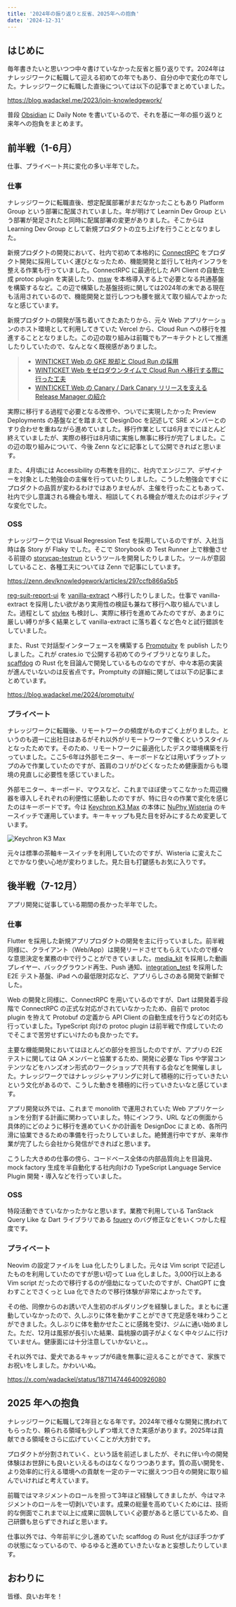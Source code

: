 ```yaml
---
title: '2024年の振り返りと反省、2025年への抱負'
date: '2024-12-31'
---
```


## はじめに

毎年書きたいと思いつつ中々書けていなかった反省と振り返りです。2024年はナレッジワークに転職して迎える初めての年でもあり、自分の中で変化の年でした。ナレッジワークに転職した直後については以下の記事でまとめていました。

https://blog.wadackel.me/2023/join-knowledgework/

普段 [Obsidian](https://obsidian.md) に Daily Note を書いているので、それを基に一年の振り返りと来年への抱負をまとめます。

## 前半戦（1-6月）

仕事、プライベート共に変化の多い半年でした。

### 仕事

ナレッジワークに転職直後、想定配属部署がまだなかったこともあり Platform Group という部署に配属されていました。年が明けて Learnin Dev Group という部署が発足されたと同時に配属部署の変更がありました。そこからは Learning Dev Group として新規プロダクトの立ち上げを行うこととなりました。

新規プロダクトの開発において、社内で初めて本格的に [ConnectRPC](https://connectrpc.com/) をプロダクト開発に採用していく運びとなったため、機能開発と並行して社内インフラを整える作業も行っていました。ConnectRPC に最適化した API Client の自動生成 protoc plugin を実装したり、[msw](https://github.com/mswjs/msw) を本格導入する上で必要となる共通基盤を構築するなど。この辺で構築した基盤技術に関しては2024年の末である現在も活用されているので、機能開発と並行しつつも腰を据えて取り組んでよかったなと感じています。

新規プロダクトの開発が落ち着いてきたあたりから、元々 Web アプリケーションのホスト環境として利用してきていた Vercel から、Cloud Run への移行を推進することとなりました。この辺の取り組みは前職でもアーキテクトとして推進したりしていたので、なんとなく既視感がありました。

> - [WINTICKET Web の GKE 脱却と Cloud Run の採用](https://developers.cyberagent.co.jp/blog/archives/41382/)
> - [WINTICKET Web をゼロダウンタイムで Cloud Run へ移行する際に行った工夫](https://developers.cyberagent.co.jp/blog/archives/41532/)
> - [WINTICKET Web の Canary / Dark Canary リリースを支える Release Manager の紹介](https://developers.cyberagent.co.jp/blog/archives/41416/)

実際に移行する過程で必要となる改修や、ついでに実現したかった Preview Deployments の基盤などを踏まえて DesignDoc を記述して SRE メンバーとのすり合わせを重ねながら進めていました。移行作業としては6月までにほとんど終えていましたが、実際の移行は8月頃に実施し無事に移行が完了しました。この辺の取り組みについて、今後 Zenn などに記事として公開できればと思います。

また、4月頃には Accessibility の布教を目的に、社内でエンジニア、デザイナーを対象とした勉強会の主催を行っていたりしました。こうした勉強会ですぐにプロダクトの品質が変わるわけではありませんが、主催を行ったこともあって、社内で少し意識される機会も増え、相談してくれる機会が増えたのはポジティブな変化でした。

### OSS

ナレッジワークでは Visual Regression Test を採用しているのですが、入社当時は各 Story が Flaky でした。そこで Storybook の Test Runner 上で稼働させる前提の [storycap-testrun](https://github.com/reg-viz/storycap-tetstrun) というツールを開発したりしました。ツールが意図していること、各種工夫については Zenn で記事にしています。

https://zenn.dev/knowledgework/articles/297ccfb866a5b5

[reg-suit-report-ui](https://github.com/reg-viz/reg-cli-report-ui) を [vanilla-extract](https://vanilla-extract.style/) へ移行したりしました。仕事で vanilla-extract を採用したい欲があり実用性の検証も兼ねて移行へ取り組んでいました。過程として [stylex](https://github.com/facebook/stylex) も検討し、実際に移行を進めてみたのですが、あまりに厳しい縛りが多く結果として vanilla-extract に落ち着くなど色々と試行錯誤をしていました。

また、Rust で対話型インターフェースを構築する [Promptuity](https://github.com/wadackel/promptuity) を publish したりしました。これが crates.io で公開する初めてのライブラリとなりました。[scaffdog](https://github.com/scaffdog/scaffdog) の Rust 化を目論んで開発しているものなのですが、中々本筋の実装が進んでいないのは反省点です。Promptuity の詳細に関しては以下の記事にまとめています。

https://blog.wadackel.me/2024/promptuity/

### プライベート

ナレッジワークに転職後、リモートワークの頻度がものすごく上がりました。というのも週一に出社日はあるがそれ以外がリモートワークで働くというスタイルとなったためです。そのため、リモートワークに最適化したデスク環境構築を行っていました。ここ5-6年は外部モニター、キーボードなどは用いずラップトップのみで作業していたのですが、首肩のコリがひどくなったため健康面からも環境の見直しに必要性を感じていました。

外部モニター、キーボード、マウスなど、これまでほぼ使ってこなかった周辺機器を導入しそれぞれの利便性に感動したのですが、特に日々の作業で変化を感じたのはキーボードです。今は [Keychron K3 Max](https://keychron.co.jp/products/keychron-k3-max-qmk-via-wireless-custom-mechanical-keyboard-us-ansi-layout) の本体に [NuPhy Wisteria](https://nuphy.co.jp/products/nuphy-wisteria-t55-low-profile-switches) のキースイッチで運用しています。キーキャップも見た目を好みにするため変更しています。

![Keychron K3 Max](./keyboard.jpg)

元々は標準の茶軸キースイッチを利用していたのですが、Wisteria に変えたことでかなり使い心地が変わりました。見た目も打鍵感もお気に入りです。

## 後半戦（7-12月）

アプリ開発に従事している期間の長かった半年でした。

### 仕事

Flutter を採用した新規アプリプロダクトの開発を主に行っていました。前半戦同様に、クライアント（Web/App）は開発リードさせてもらえていたので様々な意思決定を業務の中で行うことができていました。[media_kit](https://github.com/media-kit/media-kit) を採用した動画プレイヤー、バックグラウンド再生、Push 通知、[integration_test](https://github.com/flutter/flutter/tree/main/packages/integration_test#integration_test) を採用した E2E テスト基盤、iPad への最低限対応など、アプリらしさのある開発で新鮮でした。

Web の開発と同様に、ConnectRPC を用いているのですが、Dart は開発着手段階で ConnectRPC の正式な対応がされていなかったため、自前で protoc plugin を拵えて Protobuf の定義から API Client の自動生成を行うなどの対応も行っていました。TypeScript 向けの protoc plugin は前半戦で作成していたのでそこまで苦労せずにいけたのも良かったです。

主要な機能開発においてはほとんどの部分を担当したのですが、アプリの E2E テストに関しては QA メンバーと協業するため、開発に必要な Tips や学習コンテンツなどをハンズオン形式のワークショップで共有する会などを開催しました。ナレッジワークではナレッジシャアリングに対して積極的に行っていきたいという文化があるので、こうした動きを積極的に行っていきたいなと感じています。

アプリ開発以外では、これまで monolith で運用されていた Web アプリケーションを分割する計画に関わっていました。特にインフラ、URL などの側面から具体的にどのように移行を進めていくかの計画を DesignDoc にまとめ、各所円滑に協業できるための準備を行ったりしていました。絶賛進行中ですが、来年作業が完了したら会社から発信ができればと思います。

こうした大きめの仕事の傍ら、コードベース全体の内部品質向上を目論見、mock factory 生成を半自動化する社内向けの TypeScript Language Service Plugin 開発・導入などを行っていました。

### OSS

特段活動できていなかったかなと思います。業務で利用している TanStack Query Like な Dart ライブラリである [fquery](https://github.com/41y08h/fquery) のバグ修正などをいくつかした程度です。

### プライベート

Neovim の設定ファイルを Lua 化したりしました。元々は Vim script で記述したものを利用していたのですが思い切って Lua 化しました。3,000行以上ある Vim script だったので移行するのが億劫になっていたのですが、ChatGPT に食わすことでさくっと Lua 化できたので移行体験が非常によかったです。

その他、同僚からのお誘いで人生初のボルダリングを経験しました。まともに運動していなかったので、久しぶりに体を動かすことができて充足感を味わうことができました。久しぶりに体を動かせたことに感銘を受け、ジムに通い始めました。ただ、12月は風邪が長引いた結果、扁桃腺の調子がよくなく中々ジムに行けていません。健康面には十分注意していかないと。。

それ以外では、愛犬であるキャップが6歳を無事に迎えることができて、家族でお祝いをしました。かわいいぬ。

https://x.com/wadackel/status/1871147446400926080

## 2025 年への抱負

ナレッジワークに転職して2年目となる年です。2024年で様々な開発に携われてもらったり、頼られる領域も少しずつ増えてきた実感があります。2025年は貢献できる領域をさらに広げていくことが大方針です。

プロダクトが分割されていく、という話を前述しましたが、それに伴い今の開発体験はお世辞にも良いといえるものはなくなりつつあります。質の高い開発を、より効率的に行える環境への貢献を一定のテーマに据えつつ日々の開発に取り組んでいければと考えています。

前職ではマネジメントのロールを担って3年ほど経験してきましたが、今はマネジメントのロールを一切剥いでいます。成果の総量を高めていくためには、技術的な側面でこれまで以上に成果に固執していく必要があると感じているため、自己研鑽も怠らずできればと思います。

仕事以外では、今年前半に少し進めていた scaffdog の Rust 化がほぼ手つかずの状態になっているので、ゆるゆると進めていきたいなぁと妄想したりしています。

## おわりに

皆様、良いお年を！
